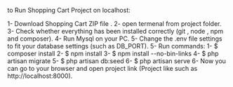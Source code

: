 to Run Shopping Cart Project on localhost:

1- Download Shopping Cart ZIP file .
2- open termenal from project folder.
3- Check whether everything has been installed correctly (git , node , npm and composer).
4- Run Mysql on your PC.
5- Change the .env file settings to fit your database settings (such as DB_PORT).
5- Run commands:
	1-	$ composer install
	2-	$ npm install
	3-	$ npm install --no-bin-links
	4-	$ php artisan migrate
	5-	$ php artisan db:seed
	6-	$ php artisan serve
6- Now you can go to your browser and open project link (Project like such as http://localhost:8000).



